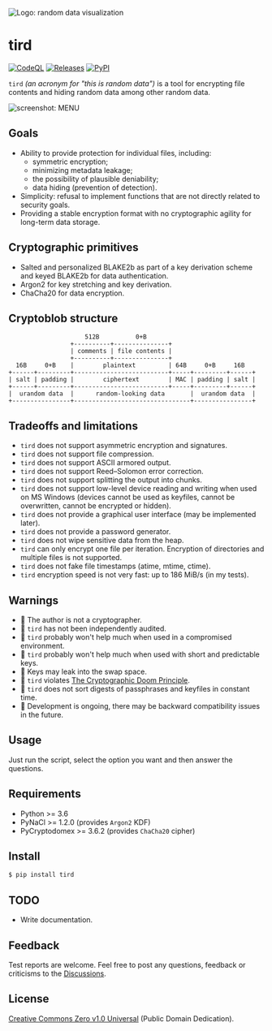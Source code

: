 ![Logo: random data visualization](https://i.imgur.com/SB44MiB.png)

# tird

[![CodeQL](https://github.com/hakavlad/tird/actions/workflows/github-code-scanning/codeql/badge.svg)](https://github.com/hakavlad/tird/actions/workflows/github-code-scanning/codeql)
[![Releases](https://img.shields.io/github/v/release/hakavlad/tird)](https://github.com/hakavlad/tird/releases)
[![PyPI](https://img.shields.io/pypi/v/tird?color=blue&label=PyPI)](https://pypi.org/project/tird/)

`tird` *(an acronym for "this is random data")* is a tool for encrypting file contents and hiding random data among other random data.

![screenshot: MENU](https://i.imgur.com/37GEudr.png)

## Goals

- Ability to provide protection for individual files, including:
  - symmetric encryption;
  - minimizing metadata leakage;
  - the possibility of plausible deniability;
  - data hiding (prevention of detection).
- Simplicity: refusal to implement functions that are not directly related to security goals.
- Providing a stable encryption format with no cryptographic agility for long-term data storage.

## Cryptographic primitives

- Salted and personalized BLAKE2b as part of a key derivation scheme and keyed BLAKE2b for data authentication.
- Argon2 for key stretching and key derivation.
- ChaCha20 for data encryption.

## Cryptoblob structure
```
                     512B          0+B
                 +----------+---------------+
                 | comments | file contents |
                 +----------+---------------+
  16B     0+B    |        plaintext         | 64B     0+B     16B
+------+---------+--------------------------+-----+---------+------+
| salt | padding |        ciphertext        | MAC | padding | salt |
+------+---------+--------------------------+-----+---------+------+
|  urandom data  |      random-looking data       |  urandom data  |
+----------------+--------------------------------+----------------+
```

## Tradeoffs and limitations

- `tird` does not support asymmetric encryption and signatures.
- `tird` does not support file compression.
- `tird` does not support ASCII armored output.
- `tird` does not support Reed–Solomon error correction.
- `tird` does not support splitting the output into chunks.
- `tird` does not support low-level device reading and writing when used on MS Windows (devices cannot be used as keyfiles, cannot be overwritten, cannot be encrypted or hidden).
- `tird` does not provide a graphical user interface (may be implemented later).
- `tird` does not provide a password generator.
- `tird` does not wipe sensitive data from the heap.
- `tird` can only encrypt one file per iteration. Encryption of directories and multiple files is not supported.
- `tird` does not fake file timestamps (atime, mtime, ctime).
- `tird` encryption speed is not very fast: up to 186 MiB/s (in my tests).

## Warnings

- 🚩 The author is not a cryptographer.
- 🚩 `tird` has not been independently audited.
- 🚩 `tird` probably won't help much when used in a compromised environment.
- 🚩 `tird` probably won't help much when used with short and predictable keys.
- 🚩 Keys may leak into the swap space.
- 🚩 `tird` violates [The Cryptographic Doom Principle](https://moxie.org/2011/12/13/the-cryptographic-doom-principle.html).
- 🚩 `tird` does not sort digests of passphrases and keyfiles in constant time.
- 🚩 Development is ongoing, there may be backward compatibility issues in the future.

## Usage

Just run the script, select the option you want and then answer the questions.

## Requirements

- Python >= 3.6
- PyNaCl >= 1.2.0 (provides `Argon2` KDF)
- PyCryptodomex >= 3.6.2 (provides `ChaCha20` cipher)

## Install

```bash
$ pip install tird
```

## TODO

- Write documentation.

## Feedback

Test reports are welcome. Feel free to post any questions, feedback or criticisms to the [Discussions](https://github.com/hakavlad/tird/discussions).

## License

[Creative Commons Zero v1.0 Universal](https://github.com/hakavlad/tird/blob/main/LICENSE) (Public Domain Dedication).

